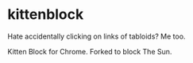 # kittenblock
Hate accidentally clicking on links of tabloids? Me too.

Kitten Block for Chrome. Forked to block The Sun.
